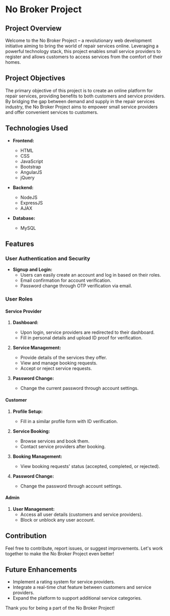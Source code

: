 # No Broker Project

## Project Overview

Welcome to the No Broker Project – a revolutionary web development initiative aiming to bring the world of repair services online. Leveraging a powerful technology stack, this project enables small service providers to register and allows customers to access services from the comfort of their homes.

## Project Objectives

The primary objective of this project is to create an online platform for repair services, providing benefits to both customers and service providers. By bridging the gap between demand and supply in the repair services industry, the No Broker Project aims to empower small service providers and offer convenient services to customers.

## Technologies Used

- **Frontend:**
  - HTML
  - CSS
  - JavaScript
  - Bootstrap
  - AngularJS
  - jQuery

- **Backend:**
  - NodeJS
  - ExpressJS
  - AJAX

- **Database:**
  - MySQL

## Features

### User Authentication and Security
- **Signup and Login:**
  - Users can easily create an account and log in based on their roles.
  - Email confirmation for account verification.
  - Password change through OTP verification via email.

### User Roles

#### Service Provider
1. **Dashboard:**
   - Upon login, service providers are redirected to their dashboard.
   - Fill in personal details and upload ID proof for verification.

2. **Service Management:**
   - Provide details of the services they offer.
   - View and manage booking requests.
   - Accept or reject service requests.

3. **Password Change:**
   - Change the current password through account settings.

#### Customer
1. **Profile Setup:**
   - Fill in a similar profile form with ID verification.

2. **Service Booking:**
   - Browse services and book them.
   - Contact service providers after booking.

3. **Booking Management:**
   - View booking requests' status (accepted, completed, or rejected).

4. **Password Change:**
   - Change the password through account settings.

#### Admin
1. **User Management:**
   - Access all user details (customers and service providers).
   - Block or unblock any user account.


## Contribution
Feel free to contribute, report issues, or suggest improvements. Let's work together to make the No Broker Project even better!

## Future Enhancements
- Implement a rating system for service providers.
- Integrate a real-time chat feature between customers and service providers.
- Expand the platform to support additional service categories.

Thank you for being a part of the No Broker Project!
